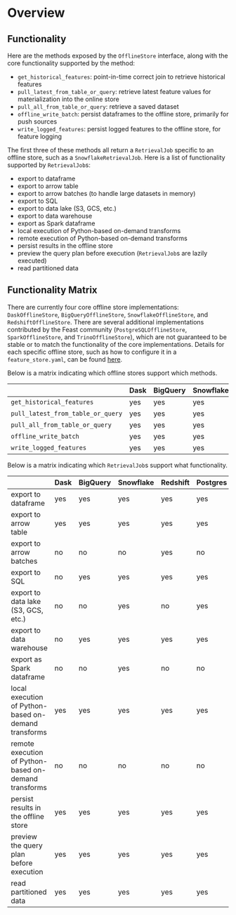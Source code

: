 # Overview

## Functionality

Here are the methods exposed by the `OfflineStore` interface, along with the core functionality supported by the method:
* `get_historical_features`: point-in-time correct join to retrieve historical features
* `pull_latest_from_table_or_query`: retrieve latest feature values for materialization into the online store
* `pull_all_from_table_or_query`: retrieve a saved dataset
* `offline_write_batch`: persist dataframes to the offline store, primarily for push sources
* `write_logged_features`: persist logged features to the offline store, for feature logging

The first three of these methods all return a `RetrievalJob` specific to an offline store, such as a `SnowflakeRetrievalJob`. Here is a list of functionality supported by `RetrievalJob`s:
* export to dataframe
* export to arrow table
* export to arrow batches (to handle large datasets in memory)
* export to SQL
* export to data lake (S3, GCS, etc.)
* export to data warehouse
* export as Spark dataframe
* local execution of Python-based on-demand transforms
* remote execution of Python-based on-demand transforms
* persist results in the offline store
* preview the query plan before execution (`RetrievalJob`s are lazily executed)
* read partitioned data

## Functionality Matrix

There are currently four core offline store implementations: `DaskOfflineStore`, `BigQueryOfflineStore`, `SnowflakeOfflineStore`, and `RedshiftOfflineStore`.
There are several additional implementations contributed by the Feast community  (`PostgreSQLOfflineStore`, `SparkOfflineStore`, and `TrinoOfflineStore`), which are not guaranteed to be stable or to match the functionality of the core implementations.
Details for each specific offline store, such as how to configure it in a `feature_store.yaml`, can be found [here](README.md).

Below is a matrix indicating which offline stores support which methods.

| | Dask | BigQuery | Snowflake | Redshift | Postgres | Spark | Trino | Couchbase |
| :-------------------------------- | :-- | :-- | :-- | :-- | :-- | :-- | :-- | :-- |
| `get_historical_features`         | yes | yes | yes | yes | yes | yes | yes | yes |
| `pull_latest_from_table_or_query` | yes | yes | yes | yes | yes | yes | yes | yes |
| `pull_all_from_table_or_query`    | yes | yes | yes | yes | yes | yes | yes | yes |
| `offline_write_batch`             | yes | yes | yes | yes | no  | no  | no  | no  |
| `write_logged_features`           | yes | yes | yes | yes | no  | no  | no  | no  |


Below is a matrix indicating which `RetrievalJob`s support what functionality.

| | Dask | BigQuery | Snowflake | Redshift | Postgres | Spark | Trino | DuckDB | Couchbase |
| --------------------------------- | --- | --- | --- | --- | --- | --- | --- | --- | --- |
| export to dataframe                                   | yes | yes | yes | yes | yes | yes | yes | yes | yes | 
| export to arrow table                                 | yes | yes | yes | yes | yes | yes | yes | yes | yes |
| export to arrow batches                               | no  | no  | no  | yes | no  | no  | no  | no  | no  |
| export to SQL                                         | no  | yes | yes | yes | yes | no  | yes | no  | yes |
| export to data lake (S3, GCS, etc.)                   | no  | no  | yes | no  | yes | no  | no  | no  | yes |
| export to data warehouse                              | no  | yes | yes | yes | yes | no  | no  | no  | yes |
| export as Spark dataframe                             | no  | no  | yes | no  | no  | yes | no  | no  | no  |
| local execution of Python-based on-demand transforms  | yes | yes | yes | yes | yes | no  | yes | yes | yes |
| remote execution of Python-based on-demand transforms | no  | no  | no  | no  | no  | no  | no  | no  | no  |
| persist results in the offline store                  | yes | yes | yes | yes | yes | yes | no  | yes | yes |
| preview the query plan before execution               | yes | yes | yes | yes | yes | yes | yes | no  | yes |
| read partitioned data                                 | yes | yes | yes | yes | yes | yes | yes | yes | yes |
